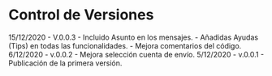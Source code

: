 # Control de Versiones
15/12/2020 - V.0.0.3 - Incluido Asunto en los mensajes.
                     - Añadidas Ayudas (Tips) en todas las funcionalidades.
                     - Mejora comentarios del código.
6/12/2020 - v.0.0.2  - Mejora selección cuenta de envío.
5/12/2020 - v.0.0.1  - Publicación de la primera versión.
